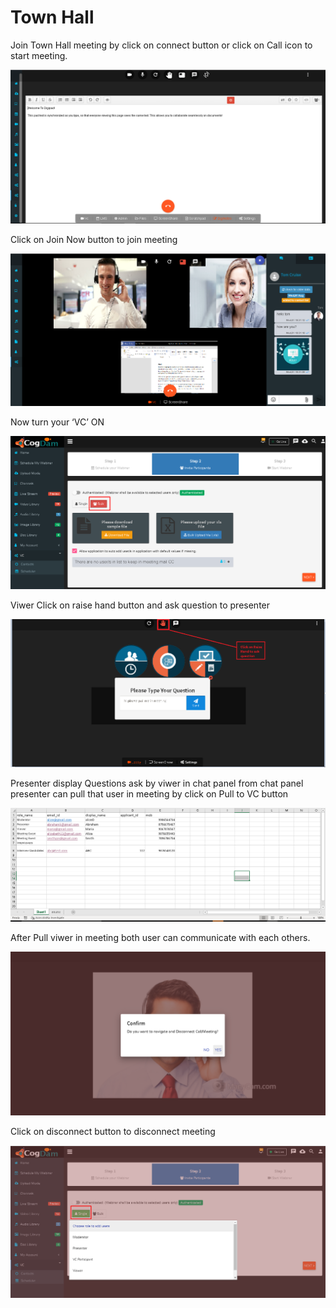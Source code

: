 # Town Hall

Join Town Hall meeting by click on connect button or click on Call icon to start meeting.

![](../../.gitbook/assets/image%20%28182%29.png)

Click on Join Now button to join meeting

![](../../.gitbook/assets/image%20%28176%29.png)

Now turn your ‘VC’ ON

![](../../.gitbook/assets/image%20%28108%29.png)

Viwer Click on raise hand button and ask question to presenter

![](../../.gitbook/assets/image%20%2814%29.png)

Presenter display Questions ask by viwer in chat panel from chat panel presenter can pull that user in meeting by click on Pull to VC button

![](../../.gitbook/assets/image%20%28179%29.png)

After Pull viwer in meeting both user can communicate with each others.

![](../../.gitbook/assets/image%20%28149%29.png)

Click on disconnect button to disconnect meeting

![](../../.gitbook/assets/image%20%28157%29.png)

